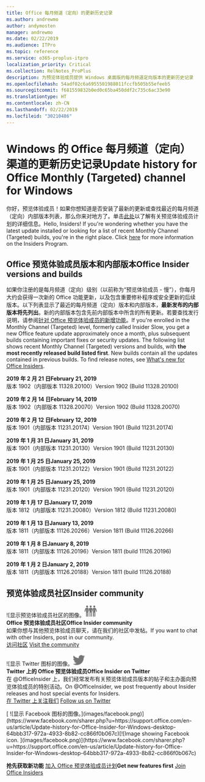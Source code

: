 ```yaml
---
title: Office 每月频道（定向）的更新历史记录
ms.author: andrewmo
author: andymosten
manager: andrewmo
ms.date: 02/22/2019
ms.audience: ITPro
ms.topic: reference
ms.service: o365-proplus-itpro
localization_priority: Critical
ms.collection: RelNotes_ProPlus
description: 为预览体验成员提供 Windows 桌面版的每月频道定向版本的更新历史记录
ms.openlocfilehash: 54adf02c6a6955501988011fccfb505b55efeeb5
ms.sourcegitcommit: f681559832b0ed0c65ba450ddf2c735c6ac33e90
ms.translationtype: HT
ms.contentlocale: zh-CN
ms.lasthandoff: 02/22/2019
ms.locfileid: "30210486"
---
```

# <a name="update-history-for-office-monthly-targeted-channel-for-windows"></a><span data-ttu-id="305ba-103">Windows 的 Office 每月频道（定向）渠道的更新历史记录</span><span class="sxs-lookup"><span data-stu-id="305ba-103">Update history for Office Monthly (Targeted) channel for Windows</span></span>

<span data-ttu-id="305ba-p101">你好，预览体验成员！如果你想知道是否安装了最新的更新或查找最近的每月频道（定向）内部版本列表，那么你来对地方了。单击[此处](https://insider.office.com/)以了解有关预览体验成员计划的详细信息。</span><span class="sxs-lookup"><span data-stu-id="305ba-p101">Hello, Insiders! If you're wondering whether you have the latest update installed or looking for a list of recent Monthly Channel (Targeted) builds, you're in the right place. Click [here](https://insider.office.com/) for more information on the Insiders Program.</span></span>

## <a name="office-insider-versions-and-builds"></a><span data-ttu-id="305ba-107">Office 预览体验成员版本和内部版本</span><span class="sxs-lookup"><span data-stu-id="305ba-107">Office Insider versions and builds</span></span>

<span data-ttu-id="305ba-p102">如果你注册的是每月频道（定向）级别（以前称为“预览体验成员 - 慢”），你每月大约会获得一次新的 Office 功能更新，以及包含重要修补程序或安全更新的后续版本。以下列表显示了最近的每月频道（定向）版本和内部版本，**最新发布的内部版本将先列出**。新的内部版本包含先前内部版本中所含的所有更新。若要查找发行说明，请参阅[针对 Office 预览体验成员的新增功能](https://support.office.com/zh-CN/article/what-s-new-for-office-insiders-c152d1e2-96ff-4ce9-8c14-e74e13847a24)。</span><span class="sxs-lookup"><span data-stu-id="305ba-p102">If you're enrolled in the Monthly Channel (Targeted) level, formerly called Insider Slow, you get a new Office feature update approximately once a month, plus subsequent builds containing important fixes or security updates. The following list shows recent Monthly Channel (Targeted) versions and builds, with **the most recently released build listed first**. New builds contain all the updates contained in previous builds. To find release notes, see [What's new for Office Insiders](https://support.office.com/zh-CN/article/what-s-new-for-office-insiders-c152d1e2-96ff-4ce9-8c14-e74e13847a24).</span></span>

<span data-ttu-id="305ba-112">**2019 年 2 月 21 日**</span><span class="sxs-lookup"><span data-stu-id="305ba-112">**February 21, 2019**</span></span><br/> <span data-ttu-id="305ba-113">版本 1902（内部版本 11328.20100）</span><span class="sxs-lookup"><span data-stu-id="305ba-113">Version 1902 (Build 11328.20100)</span></span><br/>

<span data-ttu-id="305ba-114">**2019 年 2 月 14 日**</span><span class="sxs-lookup"><span data-stu-id="305ba-114">**February 14, 2019**</span></span><br/> <span data-ttu-id="305ba-115">版本 1902（内部版本 11328.20070）</span><span class="sxs-lookup"><span data-stu-id="305ba-115">Version 1902 (Build 11328.20070)</span></span><br/>

<span data-ttu-id="305ba-116">**2019 年 2 月 12 日**</span><span class="sxs-lookup"><span data-stu-id="305ba-116">**February 12, 2019**</span></span><br/> <span data-ttu-id="305ba-117">版本 1901（内部版本 11231.20174）</span><span class="sxs-lookup"><span data-stu-id="305ba-117">Version 1901 (Build 11231.20174)</span></span><br/>

<span data-ttu-id="305ba-118">**2019 年 1 月 31 日**</span><span class="sxs-lookup"><span data-stu-id="305ba-118">**January 31, 2019**</span></span><br/> <span data-ttu-id="305ba-119">版本 1901（内部版本 11231.20130）</span><span class="sxs-lookup"><span data-stu-id="305ba-119">Version 1901 (Build 11231.20130)</span></span><br/> 

<span data-ttu-id="305ba-120">**2019 年 1 月 25 日**</span><span class="sxs-lookup"><span data-stu-id="305ba-120">**January 25, 2019**</span></span><br/> <span data-ttu-id="305ba-121">版本 1901（内部版本 11231.20122）</span><span class="sxs-lookup"><span data-stu-id="305ba-121">Version 1901 (Build 11231.20122)</span></span><br/> 

<span data-ttu-id="305ba-122">**2019 年 1 月 25 日**</span><span class="sxs-lookup"><span data-stu-id="305ba-122">**January 25, 2019**</span></span><br/> <span data-ttu-id="305ba-123">版本 1901（内部版本 11231.20120）</span><span class="sxs-lookup"><span data-stu-id="305ba-123">Version 1901 (Build 11231.20120)</span></span><br/> 

<span data-ttu-id="305ba-124">**2019 年 1 月 17 日**</span><span class="sxs-lookup"><span data-stu-id="305ba-124">**January 17, 2019**</span></span><br/> <span data-ttu-id="305ba-125">版本 1812（内部版本 11231.20080）</span><span class="sxs-lookup"><span data-stu-id="305ba-125">Version 1812 (Build 11231.20080)</span></span><br/> 

<span data-ttu-id="305ba-126">**2019 年 1 月 13 日**</span><span class="sxs-lookup"><span data-stu-id="305ba-126">**January 13, 2019**</span></span><br/> <span data-ttu-id="305ba-127">版本 1811（内部版本 11126.20266）</span><span class="sxs-lookup"><span data-stu-id="305ba-127">Version 1811 (Build 11126.20266)</span></span><br/>

<span data-ttu-id="305ba-128">**2019 年 1 月 8 日**</span><span class="sxs-lookup"><span data-stu-id="305ba-128">**January 8, 2019**</span></span><br/> <span data-ttu-id="305ba-129">版本 1811（内部版本 11126.20196）</span><span class="sxs-lookup"><span data-stu-id="305ba-129">Version 1811 (build 11126.20196)</span></span><br/> 

<span data-ttu-id="305ba-130">**2019 年 1 月 2 日**</span><span class="sxs-lookup"><span data-stu-id="305ba-130">**January 2, 2019**</span></span><br/> <span data-ttu-id="305ba-131">版本 1811（内部版本 11126.20188）</span><span class="sxs-lookup"><span data-stu-id="305ba-131">Version 1811 (build 11126.20188)</span></span><br/> 


## <a name="insider-community"></a><span data-ttu-id="305ba-132">预览体验成员社区</span><span class="sxs-lookup"><span data-stu-id="305ba-132">Insider community</span></span>

<span data-ttu-id="305ba-133">![显示预览体验成员社区的图像。</span><span class="sxs-lookup"><span data-stu-id="305ba-133">![Image showing insider community.</span></span> ](images/insidercommunity.png)<br/>
<span data-ttu-id="305ba-134">**Office 预览体验成员社区**</span><span class="sxs-lookup"><span data-stu-id="305ba-134">**Office Insider community**</span></span><br/> <span data-ttu-id="305ba-135">如果你想与其他预览体验成员聊天，请在我们的社区中发帖。</span><span class="sxs-lookup"><span data-stu-id="305ba-135">If you want to chat with other Insiders, post in our community.</span></span><br/><span data-ttu-id="305ba-136"> 
[访问社区](https://go.microsoft.com/fwlink/?linkid=843493)</span><span class="sxs-lookup"><span data-stu-id="305ba-136"> 
[Visit the community](https://go.microsoft.com/fwlink/?linkid=843493)</span></span><br/> 

<span data-ttu-id="305ba-137">![显示 Twitter 图标的图像。</span><span class="sxs-lookup"><span data-stu-id="305ba-137">![Image showing twitter icon.</span></span> ](images/twitter.png)<br/>
<span data-ttu-id="305ba-138">**Twitter 上的 Office 预览体验成员**</span><span class="sxs-lookup"><span data-stu-id="305ba-138">**Office Insider on Twitter**</span></span><br/> <span data-ttu-id="305ba-139">在 @OfficeInsider 上，我们经常发布有关预览体验成员版本的帖子和主办面向预览体验成员的特别活动。</span><span class="sxs-lookup"><span data-stu-id="305ba-139">On @OfficeInsider, we post frequently about Insider releases and host special events for Insiders.</span></span><br/><span data-ttu-id="305ba-140"> 
[在 Twitter 上关注我们](https://go.microsoft.com/fwlink/?linkid=717717)</span><span class="sxs-lookup"><span data-stu-id="305ba-140"> 
[Follow us on Twitter](https://go.microsoft.com/fwlink/?linkid=717717)</span></span><br/> 

<span data-ttu-id="305ba-141">
  [
  ![显示 Facebook 图标的图像。](images/facebook.png)](https://www.facebook.com/sharer.php?u=https://support.office.com/en-us/article/Update-history-for-Office-Insider-for-Windows-desktop-64bbb317-972a-4933-8b82-cc866f0b067c)</span><span class="sxs-lookup"><span data-stu-id="305ba-141">[![Image showing Facebook icon. ](images/facebook.png)](https://www.facebook.com/sharer.php?u=https://support.office.com/en-us/article/Update-history-for-Office-Insider-for-Windows-desktop-64bbb317-972a-4933-8b82-cc866f0b067c)</span></span>       


<span data-ttu-id="305ba-142">**抢先获取新功能**
[加入 Office 预览体验成员计划](https://insider.office.com/)</span><span class="sxs-lookup"><span data-stu-id="305ba-142">**Get new features first**
[Join Office Insiders](https://insider.office.com/)</span></span>